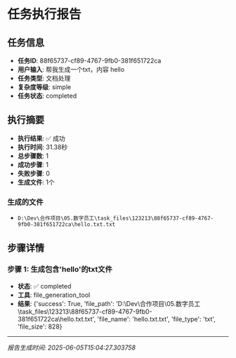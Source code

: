 # 任务执行报告

## 任务信息
- **任务ID**: 88f65737-cf89-4767-9fb0-381f651722ca
- **用户输入**: 帮我生成一个txt，内容 hello
- **任务类型**: 文档处理
- **复杂度等级**: simple
- **任务状态**: completed

## 执行摘要
- **执行结果**: ✅ 成功
- **执行时间**: 31.38秒
- **总步骤数**: 1
- **成功步骤**: 1
- **失败步骤**: 0
- **生成文件**: 1个

### 生成的文件
- `D:\Dev\合作项目\05.数字员工\task_files\123213\88f65737-cf89-4767-9fb0-381f651722ca\hello.txt.txt`

## 步骤详情

### 步骤 1: 生成包含'hello'的txt文件
- **状态**: ✅ completed
- **工具**: file_generation_tool
- **结果**: {'success': True, 'file_path': 'D:\\Dev\\合作项目\\05.数字员工\\task_files\\123213\\88f65737-cf89-4767-9fb0-381f651722ca\\hello.txt.txt', 'file_name': 'hello.txt.txt', 'file_type': 'txt', 'file_size': 828}

---
*报告生成时间: 2025-06-05T15:04:27.303758*
